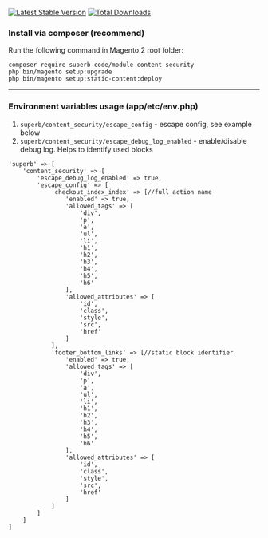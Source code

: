 [![Latest Stable Version](https://poser.pugx.org/superb-code/module-content-security/v/stable)](https://packagist.org/packages/superb-code/module-content-security)
[![Total Downloads](https://poser.pugx.org/superb-code/module-content-security/downloads)](https://packagist.org/packages/superb-code/module-content-security)

### Install via composer (recommend)

Run the following command in Magento 2 root folder:

```
composer require superb-code/module-content-security
php bin/magento setup:upgrade
php bin/magento setup:static-content:deploy
```

----

### Environment variables usage (app/etc/env.php)

1. `superb/content_security/escape_config` - escape config, see example below
2. `superb/content_security/escape_debug_log_enabled` - enable/disable debug log. Helps to identify used blocks

```
'superb' => [
    'content_security' => [
        'escape_debug_log_enabled' => true,
        'escape_config' => [
            'checkout_index_index' => [//full action name
                'enabled' => true,
                'allowed_tags' => [
                    'div',
                    'p',
                    'a',
                    'ul',
                    'li',
                    'h1',
                    'h2',
                    'h3',
                    'h4',
                    'h5',
                    'h6'
                ],
                'allowed_attributes' => [
                    'id',
                    'class',
                    'style',
                    'src',
                    'href'
                ]
            ],
            'footer_bottom_links' => [//static block identifier
                'enabled' => true,
                'allowed_tags' => [
                    'div',
                    'p',
                    'a',
                    'ul',
                    'li',
                    'h1',
                    'h2',
                    'h3',
                    'h4',
                    'h5',
                    'h6'
                ],
                'allowed_attributes' => [
                    'id',
                    'class',
                    'style',
                    'src',
                    'href'
                ]
            ]
        ]
    ]
]
```